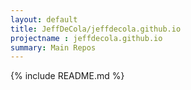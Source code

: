 ```yaml
---
layout: default
title: JeffDeCola/jeffdecola.github.io
projectname : jeffdecola.github.io
summary: Main Repos
---
```


{% include README.md %}
